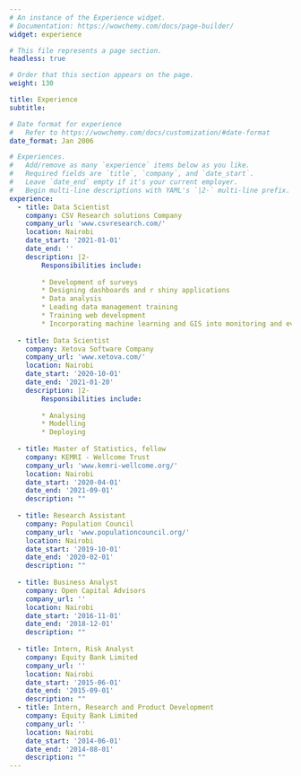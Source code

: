 ```yaml
---
# An instance of the Experience widget.
# Documentation: https://wowchemy.com/docs/page-builder/
widget: experience

# This file represents a page section.
headless: true

# Order that this section appears on the page.
weight: 130

title: Experience
subtitle:

# Date format for experience
#   Refer to https://wowchemy.com/docs/customization/#date-format
date_format: Jan 2006

# Experiences.
#   Add/remove as many `experience` items below as you like.
#   Required fields are `title`, `company`, and `date_start`.
#   Leave `date_end` empty if it's your current employer.
#   Begin multi-line descriptions with YAML's `|2-` multi-line prefix.
experience:
  - title: Data Scientist
    company: CSV Research solutions Company
    company_url: 'www.csvresearch.com/'
    location: Nairobi
    date_start: '2021-01-01'
    date_end: ''
    description: |2-
        Responsibilities include:
        
        * Development of surveys
        * Designing dashboards and r shiny applications
        * Data analysis
        * Leading data management training
        * Training web development
        * Incorporating machine learning and GIS into monitoring and evaluation designs
        
  - title: Data Scientist
    company: Xetova Software Company
    company_url: 'www.xetova.com/'
    location: Nairobi
    date_start: '2020-10-01'
    date_end: '2021-01-20'
    description: |2-
        Responsibilities include:
        
        * Analysing
        * Modelling
        * Deploying
        
  - title: Master of Statistics, fellow
    company: KEMRI - Wellcome Trust
    company_url: 'www.kemri-wellcome.org/'
    location: Nairobi
    date_start: '2020-04-01'
    date_end: '2021-09-01'
    description: ""
    
  - title: Research Assistant
    company: Population Council
    company_url: 'www.populationcouncil.org/'
    location: Nairobi
    date_start: '2019-10-01'
    date_end: '2020-02-01'
    description: ""
    
  - title: Business Analyst
    company: Open Capital Advisors
    company_url: ''
    location: Nairobi
    date_start: '2016-11-01'
    date_end: '2018-12-01'
    description: ""
    
  - title: Intern, Risk Analyst
    company: Equity Bank Limited
    company_url: ''
    location: Nairobi
    date_start: '2015-06-01'
    date_end: '2015-09-01'
    description: ""
  - title: Intern, Research and Product Development
    company: Equity Bank Limited
    company_url: ''
    location: Nairobi
    date_start: '2014-06-01'
    date_end: '2014-08-01'
    description: ""
---
```

